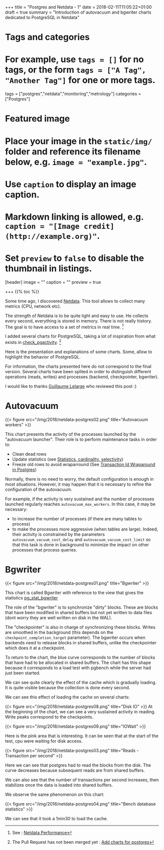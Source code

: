 +++
title = "Postgres and Netdata - 1"
date = 2018-02-11T11:05:22+01:00
draft = true
summary = "Introduction of autovacuum and bgwriter charts dedicated to PostgreSQL in Netdata"


# Tags and categories
# For example, use `tags = []` for no tags, or the form `tags = ["A Tag", "Another Tag"]` for one or more tags.
tags = ["postgres","netdata","monitoring","metrology"]
categories = ["Postgres"]

# Featured image
# Place your image in the `static/img/` folder and reference its filename below, e.g. `image = "example.jpg"`.
# Use `caption` to display an image caption.
#   Markdown linking is allowed, e.g. `caption = "[Image credit](http://example.org)"`.
# Set `preview` to `false` to disable the thumbnail in listings.
[header]
image = ""
caption = ""
preview = true

+++
{{% toc %}}

Some time ago, I discovered [Netdata](https://my-netdata.io/).
This tool allows to collect many metrics (CPU, network etc).

The strength of Netdata is to be quite light and easy to use. He collects
every second, everything is stored in memory. There is not really
history. The goal is to have access to a set of metrics in real time. [^1]

I added several charts for PostgreSQL, taking a lot of inspiration from
what exists in [check_pgactivity](https://github.com/OPMDG/check_pgactivity). [^2]

Here is the presentation and explanations of some charts. Some,
allow to highlight the behavior of PostgreSQL.

For information, the charts presented here do not correspond to the final version.
Several charts have been splited in order to distinguish different operations
(reads, writes) and processes (backend, checkpointer, bgwriter).

I would like to thanks [Guillaume Lelarge](https://twitter.com/g_lelarge) who
reviewed this post :)

# Autovacuum

{{< figure src="/img/2018/netdata-postgres02.png" title="Autovacuum workers" >}}

This chart presents the activity of the processes launched by the "autovacuum launcher".
Their role is to perform maintenance tasks in order to:

  * Clean dead rows
  * Update statistics (see [Statistics, cardinality, selectivity](https://blog.anayrat.info/en/2017/11/26/postgresql---jsonb-and-statistics/#statistics-cardinality-selectivity))
  * Freeze old rows to avoid wraparround (See [Transaction Id Wraparound in Postgres](http://malisper.me/transaction-id-wraparound-in-postgres/))

Normally, there is no need to worry, the default configuration is enough in
most situations. However, it may happen that it is necessary to refine the
configuration of the autovacuum.

For example, if the activity is very sustained and the number of processes launched
regularly reaches `autovacuum_max_workers`. In this case, it may be necessary:


  * to increase the number of processes (if there are many tables to process)
  * to make the processes more aggressive (when tables are large).
  Indeed, their activity is constrained by the parameters `autovacuum_vacuum_cost_delay`
  and `autovacuum_vacuum_cost_limit` so that this task is done in background
  to minimize the impact on other processes that process queries.

# Bgwriter

{{< figure src="/img/2018/netdata-postgres01.png" title="Bgwriter" >}}

This chart is called Bgwriter with reference to the view that gives the statistics [pg_stat_bgwriter](https://www.postgresql.org/docs/current/static/monitoring-stats.html#PG-STAT-BGWRITER-VIEW)

The role of the "bgwriter" is to synchronize "dirty" blocks. These are blocks that
have been modified in shared buffers but not yet written to data files
(dont worry they are well written on disk in the WAL).

The "checkpointer" is also in charge of synchronizing these blocks. Writes
are smoothed in the background (this depends on the `checkpoint_completion_target` parameter).
The bgwriter occurs when backends need to release blocks in
shared buffers, unlike the checkpointer which does it at a checkpoint.


To return to the chart, the blue curve corresponds to the number of blocks that have
had to be allocated in shared buffers. The chart has this shape because it corresponds to
a load test with pgbench while the server had just been started.

We can see quite clearly the effect of the cache which is gradually loading. It is
quite visible because the collection is done every second.

We can see this effect of loading the cache on several charts:

{{< figure src="/img/2018/netdata-postgres08.png" title="Disk IO" >}}
At the beginning of the chart, we can see a very sustained activity in reading.
Write peaks correspond to the checkpoints.


{{< figure src="/img/2018/netdata-postgres09.png" title="IOWait" >}}

Here is the pink area that is interesting. It can be seen that at the start of the test,
cpu were waiting for disk access.

{{< figure src="/img/2018/netdata-postgres03.png" title="Reads - Transaction per second" >}}

Here we can see that postgres had to read the blocks from the disk. The curve
decreases because subsequent reads are from shared buffers.

We can also see that the number of transactions per second increases, then
stabilizes once the data is loaded into shared buffers.

We observe the same phenomenon on this chart:

{{< figure src="/img/2018/netdata-postgres04.png" title="Bench database statistics" >}}

We can see that it took a 1min30 to load the cache.


[^1]: See : [Netdata Performance](https://github.com/firehol/netdata/wiki/Performance)
[^2]: The Pull Request has not been merged yet : [Add charts for postgres](https://github.com/firehol/netdata/pull/3400)
